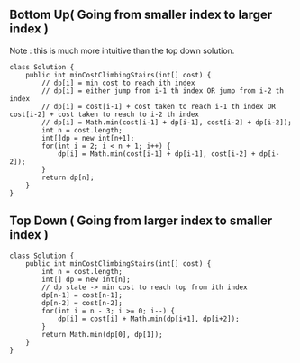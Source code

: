 ## Bottom Up​ ( Going from smaller index to larger index )

Note : this is much more intuitive than the top down solution.

```
class Solution {
    public int minCostClimbingStairs(int[] cost) {
        // dp[i] = min cost to reach ith index
        // dp[i] = either jump from i-1 th index OR jump from i-2 th index
        // dp[i] = cost[i-1] + cost taken to reach i-1 th index OR cost[i-2] + cost taken to reach to i-2 th index
        // dp[i] = Math.min(cost[i-1] + dp[i-1], cost[i-2] + dp[i-2]);
        int n = cost.length;
        int[]dp = new int[n+1];
        for(int i = 2; i < n + 1; i++) {
            dp[i] = Math.min(cost[i-1] + dp[i-1], cost[i-2] + dp[i-2]);
        }
        return dp[n];
    }
}
```

## Top Down ( Going from larger index to smaller index )

```
class Solution {
    public int minCostClimbingStairs(int[] cost) {
        int n = cost.length;
        int[] dp = new int[n];
        // dp state -> min cost to reach top from ith index
        dp[n-1] = cost[n-1];
        dp[n-2] = cost[n-2];
        for(int i = n - 3; i >= 0; i--) {
            dp[i] = cost[i] + Math.min(dp[i+1], dp[i+2]);
        }
        return Math.min(dp[0], dp[1]);
    }
}
```
